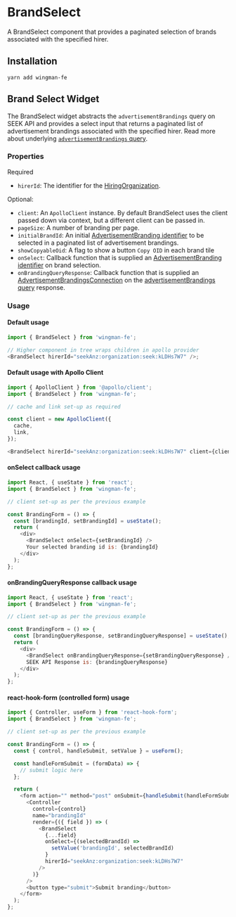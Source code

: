 # BrandSelect

A BrandSelect component that provides a paginated selection of brands associated with the specified hirer.

## Installation

```shell
yarn add wingman-fe
```

## Brand Select Widget

The BrandSelect widget abstracts the `advertisementBrandings` query on SEEK API and provides a select input that returns a paginated list of advertisement brandings associated with the specified hirer.
Read more about underlying [`advertisementBrandings` query](https://developer.seek.com/schema/#/query/advertisementBrandings).

### Properties

Required

- `hirerId`: The identifier for the [HiringOrganization](https://developer.seek.com/schema/#/named-type/HiringOrganization).

Optional:

- `client`: An `ApolloClient` instance. By default BrandSelect uses the client passed down via context, but a different client can be passed in.
- `pageSize`: A number of branding per page.
- `initialBrandId`: An initial [AdvertisementBranding identifier](https://developer.seek.com/schema/#/named-type/AdvertisementBranding/field/id) to be selected in a paginated list of advertisement brandings.
- `showCopyableOid`: A flag to show a button `Copy OID` in each brand tile
- `onSelect`: Callback function that is supplied an [AdvertisementBranding identifier](https://developer.seek.com/schema/#/named-type/AdvertisementBranding/field/id) on brand selection.
- `onBrandingQueryResponse`: Callback function that is supplied an [AdvertisementBrandingsConnection](https://developer.seek.com/schema/#/named-type/AdvertisementBrandingsConnection) on the [advertisementBrandings query](https://developer.seek.com/schema/#/query/advertisementBrandings) response.

### Usage

#### Default usage

```javascript
import { BrandSelect } from 'wingman-fe';

// Higher component in tree wraps children in apollo provider
<BrandSelect hirerId="seekAnz:organization:seek:kLDHs7W7" />;
```

#### Default usage with Apollo Client

```javascript
import { ApolloClient } from '@apollo/client';
import { BrandSelect } from 'wingman-fe';

// cache and link set-up as required

const client = new ApolloClient({
  cache,
  link,
});

<BrandSelect hirerId="seekAnz:organization:seek:kLDHs7W7" client={client} />;
```

#### onSelect callback usage

```javascript
import React, { useState } from 'react';
import { BrandSelect } from 'wingman-fe';

// client set-up as per the previous example

const BrandingForm = () => {
  const [brandingId, setBrandingId] = useState();
  return (
    <div>
      <BrandSelect onSelect={setBrandingId} />
      Your selected branding id is: {brandingId}
    </div>
  );
};
```

#### onBrandingQueryResponse callback usage

```javascript
import React, { useState } from 'react';
import { BrandSelect } from 'wingman-fe';

// client set-up as per the previous example

const BrandingForm = () => {
  const [brandingQueryResponse, setBrandingQueryResponse] = useState();
  return (
    <div>
      <BrandSelect onBrandingQueryResponse={setBrandingQueryResponse} />
      SEEK API Response is: {brandingQueryResponse}
    </div>
  );
};
```

#### react-hook-form (controlled form) usage

```javascript
import { Controller, useForm } from 'react-hook-form';
import { BrandSelect } from 'wingman-fe';

// client set-up as per the previous example

const BrandingForm = () => {
  const { control, handleSubmit, setValue } = useForm();

  const handleFormSubmit = (formData) => {
    // submit logic here
  };

  return (
    <form action="" method="post" onSubmit={handleSubmit(handleFormSubmit)}>
      <Controller
        control={control}
        name="brandingId"
        render={({ field }) => (
          <BrandSelect
            {...field}
            onSelect={(selectedBrandId) =>
              setValue('brandingId', selectedBrandId)
            }
            hirerId="seekAnz:organization:seek:kLDHs7W7"
          />
        )}
      />
      <button type="submit">Submit branding</button>
    </form>
  );
};
```
